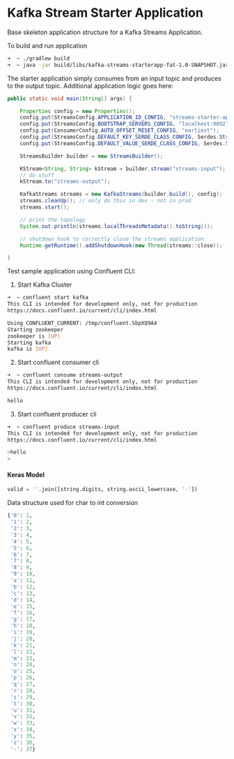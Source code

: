 # Kafka Stream Starter Application
Base skeleton application structure for a Kafka Streams Application.

To build and run application
```bash
➜  ~ ./gradlew build
➜  ~ java -jar build/libs/kafka-streams-starterapp-fat-1.0-SNAPSHOT.jar
```

The starter application simply consumes from an input topic and produces to the output topic.
Additional application logic goes here:
```java
public static void main(String[] args) {

    Properties config = new Properties();
    config.put(StreamsConfig.APPLICATION_ID_CONFIG, "streams-starter-app");
    config.put(StreamsConfig.BOOTSTRAP_SERVERS_CONFIG, "localhost:9092");
    config.put(ConsumerConfig.AUTO_OFFSET_RESET_CONFIG, "earliest");
    config.put(StreamsConfig.DEFAULT_KEY_SERDE_CLASS_CONFIG, Serdes.String().getClass());
    config.put(StreamsConfig.DEFAULT_VALUE_SERDE_CLASS_CONFIG, Serdes.String().getClass());

    StreamsBuilder builder = new StreamsBuilder();

    KStream<String, String> kStream = builder.stream("streams-input");
    // do stuff
    kStream.to("streams-output");

    KafkaStreams streams = new KafkaStreams(builder.build(), config);
    streams.cleanUp(); // only do this in dev - not in prod
    streams.start();

    // print the topology
    System.out.println(streams.localThreadsMetadata().toString());

    // shutdown hook to correctly close the streams application
    Runtime.getRuntime().addShutdownHook(new Thread(streams::close));

}
```

Test sample application using Confluent CLI:
1. Start Kafka Cluster
```bash
➜  ~ confluent start kafka
This CLI is intended for development only, not for production
https://docs.confluent.io/current/cli/index.html

Using CONFLUENT_CURRENT: /tmp/confluent.SbpXQ9A4
Starting zookeeper
zookeeper is [UP]
Starting kafka
kafka is [UP]
```
2. Start confluent consumer cli
```bash
➜  ~ confluent consume streams-output
This CLI is intended for development only, not for production
https://docs.confluent.io/current/cli/index.html

hello
```
3. Start confluent producer cli
```bash
➜  ~ confluent produce streams-input
This CLI is intended for development only, not for production
https://docs.confluent.io/current/cli/index.html

>hello
>
```

#### Keras Model
```python
valid = ''.join([string.digits, string.ascii_lowercase, '-'])
```
Data structure used for char to int conversion
```python
{'0': 1,
 '1': 2,
 '2': 3,
 '3': 4,
 '4': 5,
 '5': 6,
 '6': 7,
 '7': 8,
 '8': 9,
 '9': 10,
 'a': 11,
 'b': 12,
 'c': 13,
 'd': 14,
 'e': 15,
 'f': 16,
 'g': 17,
 'h': 18,
 'i': 19,
 'j': 20,
 'k': 21,
 'l': 22,
 'm': 23,
 'n': 24,
 'o': 25,
 'p': 26,
 'q': 27,
 'r': 28,
 's': 29,
 't': 30,
 'u': 31,
 'v': 32,
 'w': 33,
 'x': 34,
 'y': 35,
 'z': 36,
 '-': 37}
```
